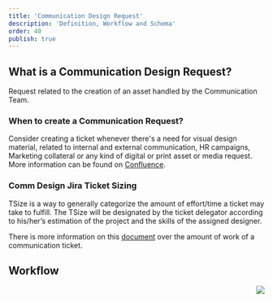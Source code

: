 ```yaml
---
title: 'Communication Design Request'
description: 'Definition, Workflow and Schema'
order: 40
publish: true
---
```


## What is a Communication Design Request?

Request related to the creation of an asset handled by the Communication Team.

### When to create a Communication Request?

Consider creating a ticket whenever there's a need for visual design material, related to internal and external communication, HR campaigns, Marketing collateral or any kind of digital or print asset or media request. More information can be found on [Confluence](https://liferay.atlassian.net/wiki/spaces/DSGN/pages/1806699293/Creating+a+Design+Request+Ticket).

### Comm Design Jira Ticket Sizing

TSize is a way to generally categorize the amount of effort/time a ticket may take to fulfill. The TSize will be designated by the ticket delegator according to his/her’s estimation of the project and the skills of the assigned designer. 

There is more information on this [document](https://docs.google.com/document/d/1Se6FNe8UDpyjfWac1FgUD17BMKO7rEcYoEgjlEK5jrc/edit) over the amount of work of a communication ticket.


## Workflow

<Image
	src="/images/handbook/tools/jira/comm-request-workflow.png"
	align="right"
	size="small"
	caption="Communication Request workflow"
	margin="4rem -2rem 0 4rem"
	rounded
	dropShadow
/>
